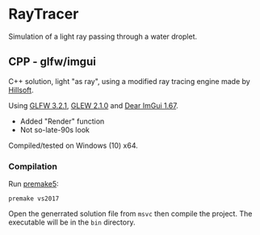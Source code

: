 # RayTracer

Simulation of a light ray passing through a water droplet.

## CPP - glfw/imgui
C++ solution, light "as ray", using a modified ray tracing engine made by [Hillsoft](https://github.com/Hillsoft/Raytracer-Tutorial).



Using [GLFW 3.2.1](https://www.glfw.org), [GLEW 2.1.0](http://glew.sourceforge.net) and [Dear ImGui 1.67](https://github.com/ocornut/imgui).

+ Added "Render" function
+ Not so-late-90s look

Compiled/tested on Windows (10) x64.

### Compilation
Run [premake5](https://premake.github.io):

```premake vs2017```

Open the generrated solution file from ```msvc``` then compile the project.
The executable will be in the ```bin``` directory.
